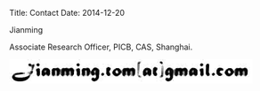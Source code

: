 Title: Contact
Date: 2014-12-20

Jianming

Associate Research Officer, PICB, CAS, Shanghai.

![Alt text](../img/email.jpg)


